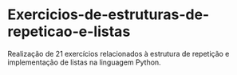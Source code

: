 # Exercicios-de-estruturas-de-repeticao-e-listas
Realização de 21 exercícios relacionados à estrutura de repetição e implementação de listas na linguagem Python.

